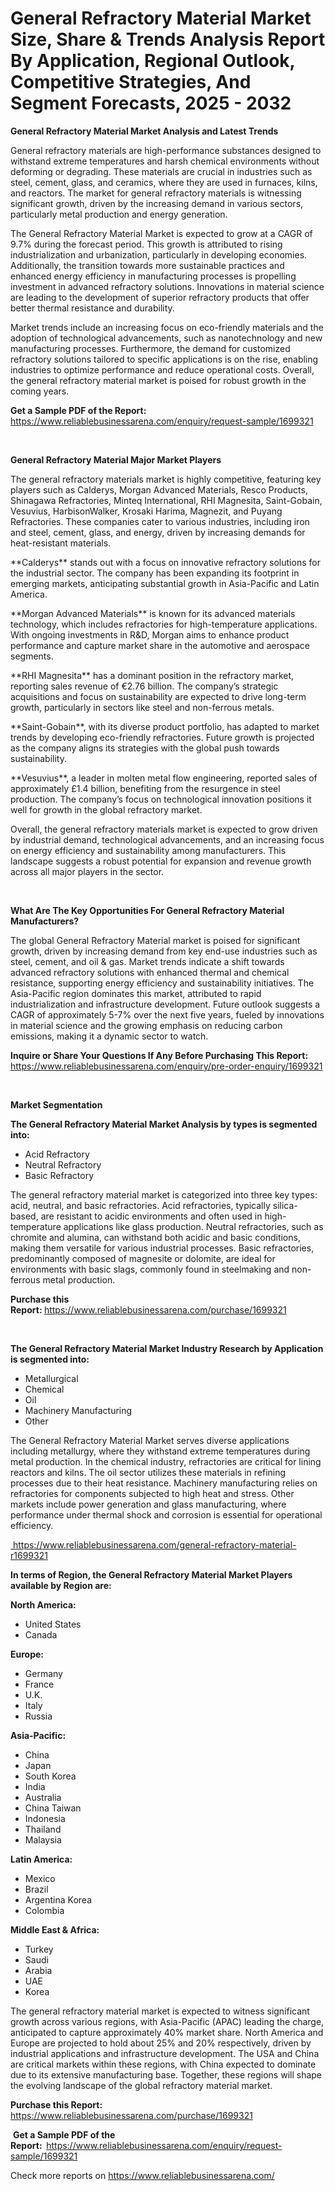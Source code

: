 <p><h1>General Refractory Material Market Size, Share & Trends Analysis Report By Application, Regional Outlook, Competitive Strategies, And Segment Forecasts, 2025 - 2032</h1></p><p><strong>General Refractory Material Market Analysis and Latest Trends</strong></p>
<p><p>General refractory materials are high-performance substances designed to withstand extreme temperatures and harsh chemical environments without deforming or degrading. These materials are crucial in industries such as steel, cement, glass, and ceramics, where they are used in furnaces, kilns, and reactors. The market for general refractory materials is witnessing significant growth, driven by the increasing demand in various sectors, particularly metal production and energy generation.</p><p>The General Refractory Material Market is expected to grow at a CAGR of 9.7% during the forecast period. This growth is attributed to rising industrialization and urbanization, particularly in developing economies. Additionally, the transition towards more sustainable practices and enhanced energy efficiency in manufacturing processes is propelling investment in advanced refractory solutions. Innovations in material science are leading to the development of superior refractory products that offer better thermal resistance and durability.</p><p>Market trends include an increasing focus on eco-friendly materials and the adoption of technological advancements, such as nanotechnology and new manufacturing processes. Furthermore, the demand for customized refractory solutions tailored to specific applications is on the rise, enabling industries to optimize performance and reduce operational costs. Overall, the general refractory material market is poised for robust growth in the coming years.</p></p>
<p><strong>Get a Sample PDF of the Report:&nbsp;</strong> <a href="https://www.reliablebusinessarena.com/enquiry/request-sample/1699321?utm_campaign=1892&utm_medium=2&utm_source=Github&utm_content=ia&utm_term=09012025&utm_id=general-refractory-material">https://www.reliablebusinessarena.com/enquiry/request-sample/1699321</a></p>
<p>&nbsp;</p>
<p><strong>General Refractory Material Major Market Players</strong></p>
<p><p>The general refractory materials market is highly competitive, featuring key players such as Calderys, Morgan Advanced Materials, Resco Products, Shinagawa Refractories, Minteq International, RHI Magnesita, Saint-Gobain, Vesuvius, HarbisonWalker, Krosaki Harima, Magnezit, and Puyang Refractories. These companies cater to various industries, including iron and steel, cement, glass, and energy, driven by increasing demands for heat-resistant materials.</p><p>**Calderys** stands out with a focus on innovative refractory solutions for the industrial sector. The company has been expanding its footprint in emerging markets, anticipating substantial growth in Asia-Pacific and Latin America.</p><p>**Morgan Advanced Materials** is known for its advanced materials technology, which includes refractories for high-temperature applications. With ongoing investments in R&D, Morgan aims to enhance product performance and capture market share in the automotive and aerospace segments.</p><p>**RHI Magnesita** has a dominant position in the refractory market, reporting sales revenue of €2.76 billion. The company’s strategic acquisitions and focus on sustainability are expected to drive long-term growth, particularly in sectors like steel and non-ferrous metals.</p><p>**Saint-Gobain**, with its diverse product portfolio, has adapted to market trends by developing eco-friendly refractories. Future growth is projected as the company aligns its strategies with the global push towards sustainability.</p><p>**Vesuvius**, a leader in molten metal flow engineering, reported sales of approximately £1.4 billion, benefiting from the resurgence in steel production. The company’s focus on technological innovation positions it well for growth in the global refractory market.</p><p>Overall, the general refractory materials market is expected to grow driven by industrial demand, technological advancements, and an increasing focus on energy efficiency and sustainability among manufacturers. This landscape suggests a robust potential for expansion and revenue growth across all major players in the sector.</p></p>
<p>&nbsp;</p>
<p><strong>What Are The Key Opportunities For General Refractory Material Manufacturers?</strong></p>
<p><p>The global General Refractory Material market is poised for significant growth, driven by increasing demand from key end-use industries such as steel, cement, and oil & gas. Market trends indicate a shift towards advanced refractory solutions with enhanced thermal and chemical resistance, supporting energy efficiency and sustainability initiatives. The Asia-Pacific region dominates this market, attributed to rapid industrialization and infrastructure development. Future outlook suggests a CAGR of approximately 5-7% over the next five years, fueled by innovations in material science and the growing emphasis on reducing carbon emissions, making it a dynamic sector to watch.</p></p>
<p><strong>Inquire or Share Your Questions If Any Before Purchasing This Report:</strong> <a href="https://www.reliablebusinessarena.com/enquiry/pre-order-enquiry/1699321?utm_campaign=1892&utm_medium=2&utm_source=Github&utm_content=ia&utm_term=09012025&utm_id=general-refractory-material">https://www.reliablebusinessarena.com/enquiry/pre-order-enquiry/1699321</a></p>
<p>&nbsp;</p>
<p><strong>Market Segmentation</strong></p>
<p><strong>The General Refractory Material Market Analysis by types is segmented into:</strong></p>
<p><ul><li>Acid Refractory</li><li>Neutral Refractory</li><li>Basic Refractory</li></ul></p>
<p><p>The general refractory material market is categorized into three key types: acid, neutral, and basic refractories. Acid refractories, typically silica-based, are resistant to acidic environments and often used in high-temperature applications like glass production. Neutral refractories, such as chromite and alumina, can withstand both acidic and basic conditions, making them versatile for various industrial processes. Basic refractories, predominantly composed of magnesite or dolomite, are ideal for environments with basic slags, commonly found in steelmaking and non-ferrous metal production.</p></p>
<p><strong>Purchase this Report:&nbsp;</strong><a href="https://www.reliablebusinessarena.com/purchase/1699321?utm_campaign=1892&utm_medium=2&utm_source=Github&utm_content=ia&utm_term=09012025&utm_id=general-refractory-material">https://www.reliablebusinessarena.com/purchase/1699321</a></p>
<p>&nbsp;</p>
<p><strong>The General Refractory Material Market Industry Research by Application is segmented into:</strong></p>
<p><ul><li>Metallurgical</li><li>Chemical</li><li>Oil</li><li>Machinery Manufacturing</li><li>Other</li></ul></p>
<p><p>The General Refractory Material Market serves diverse applications including metallurgy, where they withstand extreme temperatures during metal production. In the chemical industry, refractories are critical for lining reactors and kilns. The oil sector utilizes these materials in refining processes due to their heat resistance. Machinery manufacturing relies on refractories for components subjected to high heat and stress. Other markets include power generation and glass manufacturing, where performance under thermal shock and corrosion is essential for operational efficiency.</p></p>
<p><a href="https://www.reliablebusinessarena.com/general-refractory-material-r1699321?utm_campaign=1892&utm_medium=2&utm_source=Github&utm_content=ia&utm_term=09012025&utm_id=general-refractory-material">&nbsp;https://www.reliablebusinessarena.com/general-refractory-material-r1699321</a></p>
<p><strong>In terms of Region, the General Refractory Material Market Players available by Region are:</strong></p>
<p>
    <p> <strong> North America: </strong>
        <ul>
            <li>United States</li>
            <li>Canada</li>
        </ul>
        </p> 
    <p> <strong> Europe: </strong>
        <ul>
            <li>Germany</li>
            <li>France</li>
            <li>U.K.</li>
            <li>Italy</li>
            <li>Russia</li>
        </ul>
        </p> 
    <p> <strong> Asia-Pacific: </strong>
        <ul>
            <li>China</li>
            <li>Japan</li>
            <li>South Korea</li>
            <li>India</li>
            <li>Australia</li>
            <li>China Taiwan</li>
            <li>Indonesia</li>
            <li>Thailand</li>
            <li>Malaysia</li>
        </ul>
        </p> 
    <p> <strong> Latin America: </strong>
        <ul>
            <li>Mexico</li>
            <li>Brazil</li>
            <li>Argentina Korea</li>
            <li>Colombia</li>
        </ul>
        </p> 
    <p> <strong> Middle East & Africa: </strong>
        <ul>
            <li>Turkey</li>
            <li>Saudi</li>
            <li>Arabia</li>
            <li>UAE</li>
            <li>Korea</li>
        </ul>
    </p>
    </p>
<p><p>The general refractory material market is expected to witness significant growth across various regions, with Asia-Pacific (APAC) leading the charge, anticipated to capture approximately 40% market share. North America and Europe are projected to hold about 25% and 20% respectively, driven by industrial applications and infrastructure development. The USA and China are critical markets within these regions, with China expected to dominate due to its extensive manufacturing base. Together, these regions will shape the evolving landscape of the global refractory material market.</p></p>
<p><strong>Purchase this Report: </strong><a href="https://www.reliablebusinessarena.com/purchase/1699321?utm_campaign=1892&utm_medium=2&utm_source=Github&utm_content=ia&utm_term=09012025&utm_id=general-refractory-material">https://www.reliablebusinessarena.com/purchase/1699321</a></p>
<p>&nbsp;<strong>Get a Sample PDF of the Report:&nbsp;&nbsp;</strong><a href="https://www.reliablebusinessarena.com/enquiry/request-sample/1699321?utm_campaign=1892&utm_medium=2&utm_source=Github&utm_content=ia&utm_term=09012025&utm_id=general-refractory-material">https://www.reliablebusinessarena.com/enquiry/request-sample/1699321</a></p>
<p><strong></strong></p>
<p>Check more reports on <a href="https://www.reliablebusinessarena.com/?utm_campaign=1892&utm_medium=2&utm_source=Github&utm_content=ia&utm_term=09012025&utm_id=general-refractory-material">https://www.reliablebusinessarena.com/</a></p>